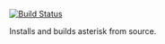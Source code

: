 [![Build Status](https://travis-ci.org/Yannik/ansible-role-asterisk.svg?branch=master)](https://travis-ci.org/Yannik/ansible-role-asterisk)

Installs and builds asterisk from source.
